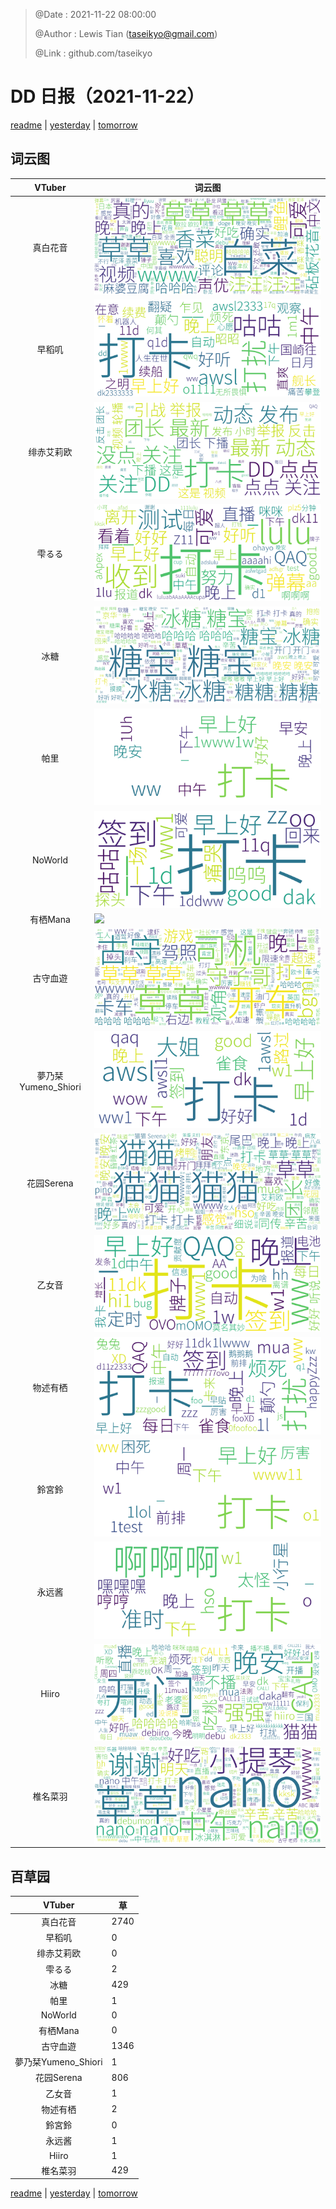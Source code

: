 > @Date    : 2021-11-22 08:00:00
>
> @Author  : Lewis Tian (taseikyo@gmail.com)
>
> @Link    : github.com/taseikyo

# DD 日报（2021-11-22）

[readme](../README.md) | [yesterday](2021-11-21.md) | [tomorrow](2021-11-23.md)

## 词云图

|VTuber|词云图|
|:-:|-|
|真白花音|![](../../images/daily/21402309_2021-11-22_purge_wordcloud.png)|
|早稻叽|![](../../images/daily/41682_2021-11-22_purge_wordcloud.png)|
|绯赤艾莉欧|![](../../images/daily/21396545_2021-11-22_purge_wordcloud.png)|
|雫るる|![](../../images/daily/21013446_2021-11-22_purge_wordcloud.png)|
|冰糖|![](../../images/daily/876396_2021-11-22_purge_wordcloud.png)|
|帕里|![](../../images/daily/4895312_2021-11-22_purge_wordcloud.png)|
|NoWorld|![](../../images/daily/21448649_2021-11-22_purge_wordcloud.png)|
|有栖Mana|![](../../images/daily/6542258_2021-11-22_purge_wordcloud.png)|
|古守血遊|![](../../images/daily/8725120_2021-11-22_purge_wordcloud.png)|
|夢乃栞Yumeno_Shiori|![](../../images/daily/14052636_2021-11-22_purge_wordcloud.png)|
|花园Serena|![](../../images/daily/14327465_2021-11-22_purge_wordcloud.png)|
|乙女音|![](../../images/daily/21320551_2021-11-22_purge_wordcloud.png)|
|物述有栖|![](../../images/daily/21449083_2021-11-22_purge_wordcloud.png)|
|鈴宮鈴|![](../../images/daily/21685677_2021-11-22_purge_wordcloud.png)|
|永远酱|![](../../images/daily/21701071_2021-11-22_purge_wordcloud.png)|
|Hiiro|![](../../images/daily/21919321_2021-11-22_purge_wordcloud.png)|
|椎名菜羽|![](../../images/daily/22347054_2021-11-22_purge_wordcloud.png)|

## 百草园

|VTuber|草|
|:-:|-|
|真白花音|2740|
|早稻叽|0|
|绯赤艾莉欧|0|
|雫るる|2|
|冰糖|429|
|帕里|1|
|NoWorld|0|
|有栖Mana|0|
|古守血遊|1346|
|夢乃栞Yumeno_Shiori|1|
|花园Serena|806|
|乙女音|1|
|物述有栖|2|
|鈴宮鈴|0|
|永远酱|1|
|Hiiro|1|
|椎名菜羽|429|

[readme](../README.md) | [yesterday](2021-11-21.md) | [tomorrow](2021-11-23.md)

